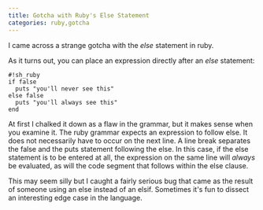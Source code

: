 ```yaml
---
title: Gotcha with Ruby's Else Statement
categories: ruby,gotcha
---
```


I came across a strange gotcha with the *else* statement in ruby. 

As it turns out, you can place an expression directly after an *else* statement:

    #!sh_ruby
    if false
      puts "you'll never see this"
    else false
      puts "you'll always see this"
    end

At first I chalked it down as a flaw in the grammar, but it makes sense when
you examine it. The ruby grammar expects an expression to follow else. It does
not necessarily have to occur on the next line. A line break separates the
false and the puts statement following the else. In this case, if the else
statement is to be entered at all, the expression on the same line will
*always* be evaluated, as will the code segment that follows within the else
clause.

This may seem silly but I caught a fairly serious bug that came as the result
of someone using an else instead of an elsif. Sometimes it's fun to dissect an
interesting edge case in the language.